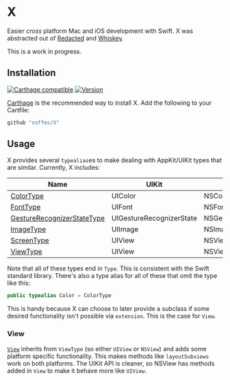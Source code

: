 # X

Easier *cross* platform Mac and iOS development with Swift. X was abstracted out of [Redacted](http://useredacted.com) and [Whiskey](http://usewhiskey.com).

This is a work in progress.

## Installation

[![Carthage compatible](https://img.shields.io/badge/Carthage-compatible-4BC51D.svg?style=flat)](https://github.com/Carthage/Carthage) [![Version](https://img.shields.io/github/release/soffes/x.svg)](https://github.com/soffes/X/releases)

[Carthage](https://github.com/carthage/carthage) is the recommended way to install X. Add the following to your Cartfile:

``` ruby
github "soffes/X"
```

## Usage

X provides several `typealias`es to make dealing with AppKit/UIKit types that are similar. Currently, X includes:

| Name                                                    | UIKit                    | AppKit                   |
|---------------------------------------------------------|--------------------------|--------------------------|
| [ColorType](X/Color.swift)                              | UIColor                  | NSColor                  |
| [FontType](X/Font.swift)                                | UIFont                   | NSFont                   |
| [GestureRecognizerStateType](X/GestureRecognizer.swift) | UIGestureRecognizerState | NSGestureRecognizerState |
| [ImageType](X/Image.swift)                              | UIImage                  | NSImage                  |
| [ScreenType](X/Screen.swift)                            | UIView                   | NSView                   |
| [ViewType](X/View.swift)                                | UIView                   | NSView                   |

Note that all of these types end in `Type`. This is consistent with the Swift standard library. There's also a type alias for all of these that omit the type like this:

``` swift
public typealias Color = ColorType
```

This is handy because X can choose to later provide a subclass if some desired functionality isn't possible via `extension`. This is the case for `View`.


### View

[`View`](X/View.swift) inherits from `ViewType` (so either `UIView` or `NSView`) and adds some platform specific functionality. This makes methods like `layoutSubviews` work on both platforms. The UIKit API is cleaner, so NSView has methods added in `View` to make it behave more like `UIView`.
